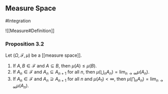 ## Measure Space
#Integration 

![[Measure#Definition]]

### Proposition 3.2
Let $(\Omega, \mathcal{F}, \mu)$ be a [[measure space]].
1. If $A, B \in \mathcal{F}$ and $A \subseteq B$, then $\mu(A) \leq \mu(B)$.
2. If $A_{n} \in \mathcal{F}$ and $A_{n} \subseteq A_{n+1}$ for all $n$, then $\mu\left(\bigcup_{n} A_{n}\right)=\lim _{n \rightarrow \infty} \mu\left(A_{n}\right)$.
3. If $A_{n} \in \mathcal{F}$ and $A_{n} \supseteq A_{n+1}$ for all $n$ and $\mu\left(A_{1}\right)<\infty$, then $\mu\left(\bigcap_{n} A_{n}\right)=\lim _{n \rightarrow \infty} \mu\left(A_{n}\right)$.